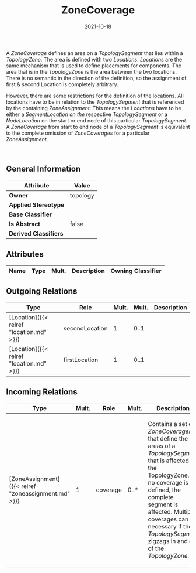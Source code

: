 ﻿---
title: ZoneCoverage
toc: false
type: specs
date: "2021-10-18"
draft: false
specification: VEC
version: 1.2.1
documentType: "Recommendation"
elementType: Class
classes:
  - ZoneCoverage
menu_name: vec-1.2.1
---
<p> A <i>ZoneCoverage </i>defines an area on a <i>TopologySegment</i> that lies within a <i>TopologyZone.</i> The area is defined with two <i>Locations</i>. <i>Locations </i>are the same mechanism that is used to define placements for components. The area that is in the <i>TopologyZone </i>is the area between the two locations. There is no semantic in the direction of the definition, so the assignment of first &amp;&#160;second Location is completely arbitrary.       </p>      <p> However, there are some restrictions for the definition of the locations. All locations have to be in relation to the&#160;<i>TopologySegment </i>that is referenced by the containing <i>ZoneAssignment</i>. This means the <i>Locations</i> have to be either a <i>SegmentLocation on the </i>respective<i> </i><i>TopologySegment</i> or a <i>NodeLocation</i> on the start or end node of this particular <i>T</i><i>opologySegment.</i> A <i>ZoneCoverage</i> from start to end node of a <i>TopologySegment</i> is equivalent to the complete omission of <i>ZoneCoverages</i> for a particular <i>ZoneAssignment</i>.      </p>      <p> &#160;      </p>

## General Information

| Attribute               | Value |
|-------------------------|-------|
| **Owner**               | topology |
| **Applied Stereotype**  |   |
| **Base Classifier**     |   |
| **Is Abstract**         | false |
| **Derived Classifiers** |   |

## Attributes
|  Name  |  Type  |  Mult.  |  Description  |  Owning Classifier  |
|--------|--------|---------|---------------|--------------|

## Outgoing Relations
|    Type  |   Role   |   Mult.   |   Mult.   |   Description   |
|----------|----------|-----------|-----------|-----------------|
| [Location]({{< relref "location.md" >}}) | secondLocation | 1 | 0..1 |  |
| [Location]({{< relref "location.md" >}}) | firstLocation | 1 | 0..1 |  |
##  Incoming Relations
|    Type  |   Mult.  |   Role    |   Mult.   |   Description  |
|----------|----------|-----------|-----------|----------------|
| [ZoneAssignment]({{< relref "zoneassignment.md" >}}) | 1 | coverage | 0..* | <p> Contains a set of <i>ZoneCoverages</i> that define the areas of a <i>TopologySegment</i> that is affected by the TopologyZone.&#160;If no coverage is defined, the complete segment is affected. Multiple coverages can be necessary if the <i>TopologySegment</i> zigzags in and out of the <i>TopologyZone.</i>      </p> |
